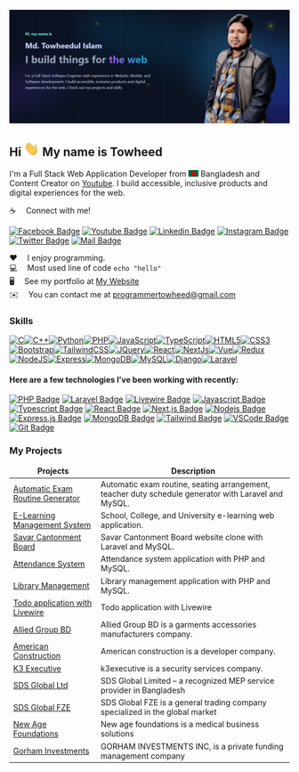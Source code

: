 ![Github Banner](assets/github-banner.PNG)

## Hi <img src="assets/hello.gif" width="28px" alt="hi"> My name is Towheed

I'm a Full Stack Web Application Developer from <img src="assets/bangladesh.png" width="18"/> Bangladesh and Content Creator on [Youtube](https://www.youtube.com/@programmertowheed). I build accessible, inclusive products and digital experiences for the web.

:coffee: &emsp;Connect with me!

[![Facebook Badge](https://img.shields.io/badge/Facebook-1877F2?style=for-the-badge&logo=facebook&logoColor=white)](https://www.facebook.com/programmertowheeds/)
[![Youtube Badge](https://img.shields.io/badge/YouTube-FF0000?style=for-the-badge&logo=youtube&logoColor=white)](https://www.youtube.com/@programmertowheed)
[![Linkedin Badge](https://img.shields.io/badge/LinkedIn-0077B5?style=for-the-badge&logo=linkedin&logoColor=white)](https://www.linkedin.com/in/programmertowheed/)
[![Instagram Badge](https://img.shields.io/badge/Instagram-E4405F?style=for-the-badge&logo=instagram&logoColor=white)](https://www.instagram.com/programmertowheed/)
[![Twitter Badge](https://img.shields.io/badge/Twitter-1DA1F2?style=for-the-badge&logo=twitter&logoColor=white)](https://twitter.com/pro_towheed)
[![Mail Badge](https://img.shields.io/badge/Gmail-D14836?style=for-the-badge&logo=gmail&logoColor=white)](mailto:programmertowheed@gmail.com)

:hearts: &emsp;I enjoy programming. <br/>
:computer: &emsp;Most used line of code `echo "hello"` <br/>
🖥️ &emsp;See my portfolio at [My Website](http://programmertowheed.com/)<br/>
✉️ &emsp;You can contact me at [programmertowheed@gmail.com](mailto:programmertowheed@gmail.com)

### Skills

<p align="left">
<a href="https://docs.microsoft.com/en-us/cpp/?view=msvc-170" target="_blank" rel="noreferrer"><img src="https://raw.githubusercontent.com/danielcranney/readme-generator/main/public/icons/skills/c-colored.svg" width="36" height="36" alt="C" /></a><a href="https://docs.microsoft.com/en-us/cpp/?view=msvc-170" target="_blank" rel="noreferrer"><img src="https://raw.githubusercontent.com/danielcranney/readme-generator/main/public/icons/skills/cplusplus-colored.svg" width="36" height="36" alt="C++" /></a><a href="https://www.python.org/" target="_blank" rel="noreferrer"><img src="https://raw.githubusercontent.com/danielcranney/readme-generator/main/public/icons/skills/python-colored.svg" width="36" height="36" alt="Python" /></a><a href="https://www.php.net/" target="_blank" rel="noreferrer"><img src="https://raw.githubusercontent.com/danielcranney/readme-generator/main/public/icons/skills/php-colored.svg" width="36" height="36" alt="PHP" /></a><a href="https://developer.mozilla.org/en-US/docs/Web/JavaScript" target="_blank" rel="noreferrer"><img src="https://raw.githubusercontent.com/danielcranney/readme-generator/main/public/icons/skills/javascript-colored.svg" width="36" height="36" alt="JavaScript" /></a><a href="https://www.typescriptlang.org/" target="_blank" rel="noreferrer"><img src="https://raw.githubusercontent.com/danielcranney/readme-generator/main/public/icons/skills/typescript-colored.svg" width="36" height="36" alt="TypeScript" /></a><a href="https://developer.mozilla.org/en-US/docs/Glossary/HTML5" target="_blank" rel="noreferrer"><img src="https://raw.githubusercontent.com/danielcranney/readme-generator/main/public/icons/skills/html5-colored.svg" width="36" height="36" alt="HTML5" /></a><a href="https://www.w3.org/TR/CSS/#css" target="_blank" rel="noreferrer"><img src="https://raw.githubusercontent.com/danielcranney/readme-generator/main/public/icons/skills/css3-colored.svg" width="36" height="36" alt="CSS3" /></a><a href="https://getbootstrap.com/" target="_blank" rel="noreferrer"><img src="https://raw.githubusercontent.com/danielcranney/readme-generator/main/public/icons/skills/bootstrap-colored.svg" width="36" height="36" alt="Bootstrap" /></a><a href="https://tailwindcss.com/" target="_blank" rel="noreferrer"><img src="https://raw.githubusercontent.com/danielcranney/readme-generator/main/public/icons/skills/tailwindcss-colored.svg" width="36" height="36" alt="TailwindCSS" /></a><a href="https://jquery.com/" target="_blank" rel="noreferrer"><img src="https://raw.githubusercontent.com/danielcranney/readme-generator/main/public/icons/skills/jquery-colored.svg" width="36" height="36" alt="JQuery" /></a><a href="https://reactjs.org/" target="_blank" rel="noreferrer"><img src="https://raw.githubusercontent.com/danielcranney/readme-generator/main/public/icons/skills/react-colored.svg" width="36" height="36" alt="React" /></a><a href="https://nextjs.org/docs" target="_blank" rel="noreferrer"><img src="https://raw.githubusercontent.com/danielcranney/readme-generator/main/public/icons/skills/nextjs-colored.svg" width="36" height="36" alt="NextJs" /></a><a href="https://vuejs.org/" target="_blank" rel="noreferrer"><img src="https://raw.githubusercontent.com/danielcranney/readme-generator/main/public/icons/skills/vuejs-colored.svg" width="36" height="36" alt="Vue" /></a><a href="https://redux.js.org/" target="_blank" rel="noreferrer"><img src="https://raw.githubusercontent.com/danielcranney/readme-generator/main/public/icons/skills/redux-colored.svg" width="36" height="36" alt="Redux" /></a><a href="https://nodejs.org/en/" target="_blank" rel="noreferrer"><img src="https://raw.githubusercontent.com/danielcranney/readme-generator/main/public/icons/skills/nodejs-colored.svg" width="36" height="36" alt="NodeJS" /></a><a href="https://expressjs.com/" target="_blank" rel="noreferrer"><img src="https://raw.githubusercontent.com/danielcranney/readme-generator/main/public/icons/skills/express-colored.svg" width="36" height="36" alt="Express" /></a><a href="https://www.mongodb.com/" target="_blank" rel="noreferrer"><img src="https://raw.githubusercontent.com/danielcranney/readme-generator/main/public/icons/skills/mongodb-colored.svg" width="36" height="36" alt="MongoDB" /></a><a href="https://www.mysql.com/" target="_blank" rel="noreferrer"><img src="https://raw.githubusercontent.com/danielcranney/readme-generator/main/public/icons/skills/mysql-colored.svg" width="36" height="36" alt="MySQL" /></a><a href="https://www.djangoproject.com/" target="_blank" rel="noreferrer"><img src="https://raw.githubusercontent.com/danielcranney/readme-generator/main/public/icons/skills/django-colored.svg" width="36" height="36" alt="Django" /></a><a href="https://laravel.com/" target="_blank" rel="noreferrer"><img src="https://raw.githubusercontent.com/danielcranney/readme-generator/main/public/icons/skills/laravel-colored.svg" width="36" height="36" alt="Laravel" /></a>
</p>

#### Here are a few technologies I’ve been working with recently:

[![PHP Badge](https://img.shields.io/badge/PHP-000000?style=for-the-badge&logo=php)](#)
[![Laravel Badge](https://img.shields.io/badge/Laravel-f9322c?style=for-the-badge&logo=laravel&logoColor=f9322c&labelColor=white)](#)
[![Livewire Badge](https://img.shields.io/badge/Livewire-EE5D99?style=for-the-badge&logo=Livewire&logoColor=EE5D99&labelColor=black)](#)
[![Javascript Badge](https://img.shields.io/badge/-Javascript-F0DB4F?style=for-the-badge&labelColor=black&logo=javascript&logoColor=F0DB4F)](#)
[![Typescript Badge](https://img.shields.io/badge/-Typescript-007acc?style=for-the-badge&labelColor=black&logo=typescript&logoColor=007acc)](#)
[![React Badge](https://img.shields.io/badge/-React-61DBFB?style=for-the-badge&labelColor=black&logo=react&logoColor=61DBFB)](#)
[![Next.js Badge](https://img.shields.io/badge/next.js-000000?style=for-the-badge&logo=nextdotjs&logoColor=white)](#)
[![Nodejs Badge](https://img.shields.io/badge/-Nodejs-3C873A?style=for-the-badge&labelColor=black&logo=node.js&logoColor=3C873A)](#)
[![Express.js Badge](https://img.shields.io/badge/Express.js-000000?style=for-the-badge&logo=express&logoColor=white)](#)
[![MongoDB Badge](https://img.shields.io/badge/MongoDB-4EA94B?style=for-the-badge&logo=mongodb&logoColor=white)](#)
[![Tailwind Badge](https://img.shields.io/badge/Tailwind%20CSS-092749?style=for-the-badge&logo=tailwindcss&logoColor=06B6D4&labelColor=000000)](#)
[![VSCode Badge](https://img.shields.io/badge/Visual_Studio-5C2D91?style=for-the-badge&logo=visual%20studio&logoColor=white)](#)
[![Git Badge](https://img.shields.io/badge/Git-F05032?style=for-the-badge&logo=git&logoColor=white)](#)

### My Projects

<table>
  <thead align="center">
    <tr border: none;>
      <td><b>Projects</b></td>
      <td><b>Description</b></td>
    </tr>
  </thead>
  <tbody>
    <tr>
      <td><a href="https://project.programmertowheed.com/erms" target="_blank">Automatic Exam Routine Generator</a></td>
      <td>Automatic exam routine, seating arrangement, teacher duty schedule generator with Laravel and MySQL.</td>
    </tr>
    <tr>
      <td><a href="https://project.programmertowheed.com/school" target="_blank">E-Learning Management System</a></td>
      <td>School, College, and University e-learning web application.</td>
    </tr>
    <tr>
      <td><a href="https://project.programmertowheed.com/scb.gov.bd/" target="_blank">Savar Cantonment Board</a></td>
      <td>Savar Cantonment Board website clone with Laravel and MySQL.</td>
    </tr>
    <tr>
      <td><a href="https://project.programmertowheed.com/attendancesystem" target="_blank">Attendance System</a></td>
      <td>Attendance system application with PHP and MySQL.</td>
    </tr>
    <tr>
      <td><a href="https://project.programmertowheed.com/libarymanagment" target="_blank">Library Management</a></td>
      <td>Library management application with PHP and MySQL.</td>
    </tr>
    <tr>
      <td><a href="https://project.programmertowheed.com/livewire-todo" target="_blank">Todo application with Livewire</a></td>
      <td>Todo application with Livewire</td>
    </tr>
    <tr>
      <td><a href="https://alliedgroupbd.com/" target="_blank">Allied Group BD</a></td>
      <td>Allied Group BD is a garments accessories manufacturers company.</td>
    </tr>
    <tr>
      <td><a href="https://americanconstruction.co/" target="_blank">American Construction</a></td>
      <td>American construction is a developer company.</td>
    </tr>
    <tr>
      <td><a href="https://k3executive.com/" target="_blank">K3 Executive</a></td>
      <td>k3executive is a security services company.</td>
    </tr>
    <tr>
      <td><a href="https://sdsgloballtd.com/" target="_blank">SDS Global Ltd</a></td>
      <td>SDS Global Limited – a recognized MEP service provider in Bangladesh</td>
    </tr>
    <tr>
      <td><a href="https://sdsglobalfze.com/" target="_blank">SDS Global FZE</a></td>
      <td>SDS Global FZE is a general trading company specialized in the global market</td>
    </tr>
    <tr>
      <td><a href="https://newagefoundations.com/" target="_blank">New Age Foundations</a></td>
      <td>New age foundations is a medical business solutions</td>
    </tr>
    <tr>
      <td><a href="https://gorhaminvestments.com/" target="_blank">Gorham Investments</a></td>
      <td>GORHAM INVESTMENTS INC, is a private funding management company</td>
    </tr>
  </tbody>
</table>

